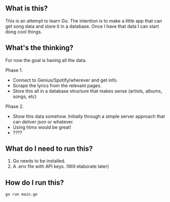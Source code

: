 
## What is this?

This is an attempt to learn Go. The intention is to make a little app that can get song data and store it in a database. Once I have that data I can start dong cool things. 

## What's the thinking?

For now the goal is having all the data. 

Phase 1. 
- Connect to Genius/Spotify/wherever and get info. 
- Scrape the lyrics from the relevant pages. 
- Store this all in a database structure that makes sense (artists, albums, songs, etc)

Phase 2. 
- Show this data somehow. Initially through a simple server approach that can deliver json or whatever. 
- Using htmx would be great! 
- ????


## What do I need to run this? 
1. Go needs to be installed. 
1. A .env file with API keys. (Will elaborate later)

## How do I run this? 

`go run main.go`